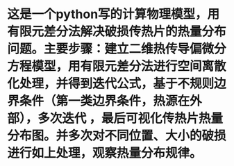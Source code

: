 # 这是一个python写的计算物理模型，用有限元差分法解决破损传热片的热量分布问题。主要步骤：建立二维热传导偏微分方程模型，用有限元差分法进行空间离散化处理，并得到迭代公式，基于不规则边界条件（第一类边界条件，热源在外部），多次迭代 ，最后可视化传热片热量分布图。并多次对不同位置、大小的破损进行如上处理，观察热量分布规律。
